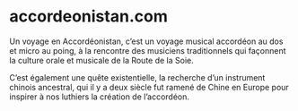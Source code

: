 # accordeonistan.com

Un voyage en Accordéonistan, c’est un voyage musical accordéon au dos et micro au poing, à la rencontre des musiciens traditionnels qui façonnent la culture orale et musicale de la Route de la Soie.

C’est également une quête existentielle, la recherche d’un instrument chinois ancestral, qui il y a deux siècle fut ramené de Chine en Europe pour inspirer à nos luthiers la création de l’accordéon.
